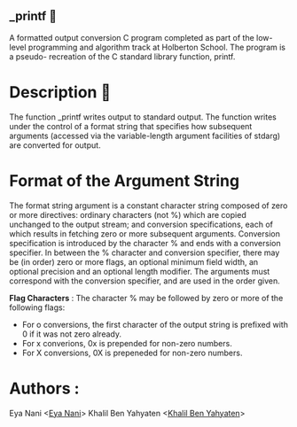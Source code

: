 ## _printf 📄
A formatted output conversion C program completed as part of the low-level programming and algorithm track at Holberton School. The program is a pseudo- recreation of the C standard library function, printf.
# Description 💬
The function _printf writes output to standard output. The function writes under the control of a format string that specifies how subsequent arguments (accessed via the variable-length argument facilities of stdarg) are converted for output.

# Format of the Argument String
The format string argument is a constant character string composed of zero or more directives: ordinary characters (not %) which are copied unchanged to the output stream; and conversion specifications, each of which results in fetching zero or more subsequent arguments. Conversion specification is introduced by the character % and ends with a conversion specifier. In between the % character and conversion specifier, there may be (in order) zero or more flags, an optional minimum field width, an optional precision and an optional length modifier. The arguments must correspond with the conversion specifier, and are used in the order given.

**Flag Characters** : 
The character % may be followed by zero or more of the following flags:
- For o conversions, the first character of the output string is prefixed with 0 if it was not zero already.
- For x converions, 0x is prepended for non-zero numbers.
- For X conversions, 0X is prepeneded for non-zero numbers.
# Authors :
Eya Nani <[Eya Nani](https://www.linkedin.com/in/eyanani/)>
Khalil Ben Yahyaten <[Khalil Ben Yahyaten](https://www.linkedin.com/in/khalil-ben-yahyaten-579243155/)>
